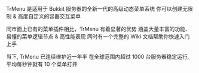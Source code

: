 TrMenu 是适用于 Bukkit 服务器的全新一代的高级动态菜单系统
你可以创建无限制 & 高度自定义的容器交互菜单

同市面上已有的菜单插件相比，TrMenu 有着显著的优势
涵盖大量丰富的功能、易懂的菜单逻辑节点 & 高性能表现
同时有一个完整的 Wiki 文档帮助你快速入门上手

当下, TrMenu 已连续维护近一年半
在全球范围内超过 1000 台服务器稳定运行, 平均每秒钟就有 10 个菜单打开